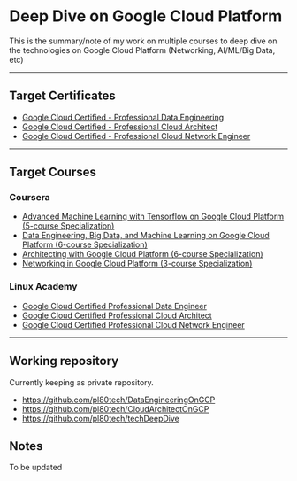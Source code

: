 # Deep Dive on Google Cloud Platform

This is the summary/note of my work on multiple courses to deep dive on the technologies on Google Cloud Platform (Networking, AI/ML/Big Data, etc)

---

## Target Certificates

* [Google Cloud Certified - Professional Data Engineering](https://cloud.google.com/certification/data-engineer)
* [Google Cloud Certified - Professional Cloud Architect](https://cloud.google.com/certification/cloud-architect)
* [Google Cloud Certified - Professional Cloud Network Engineer](https://cloud.google.com/certification/cloud-network-engineer)

---

## Target Courses

### Coursera

* [Advanced Machine Learning with Tensorflow on Google Cloud Platform (5-course Specialization)](https://www.coursera.org/specializations/advanced-machine-learning-tensorflow-gcp)
* [Data Engineering, Big Data, and Machine Learning on Google Cloud Platform (6-course Specialization)](https://www.coursera.org/specializations/gcp-data-machine-learning)
* [Architecting with Google Cloud Platform (6-course Specialization)](https://www.coursera.org/specializations/gcp-architecture)
* [Networking in Google Cloud Platform (3-course Specialization)](https://www.coursera.org/specializations/networking-google-cloud-platform)

### Linux Academy

* [Google Cloud Certified Professional Data Engineer](https://linuxacademy.com/cp/modules/view/id/208)
* [Google Cloud Certified Professional Cloud Architect](https://linuxacademy.com/cp/modules/view/id/321)
* [Google Cloud Certified Professional Cloud Network Engineer](https://linuxacademy.com/cp/modules/view/id/469)

---

## Working repository

Currently keeping as private repository.

* https://github.com/pl80tech/DataEngineeringOnGCP
* https://github.com/pl80tech/CloudArchitectOnGCP
* https://github.com/pl80tech/techDeepDive

## Notes

To be updated